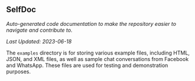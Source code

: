 <!--- START SELFDOC --->
## SelfDoc
_Auto-generated code documentation to make the repository easier to navigate and contribute to._

_Last Updated: 2023-06-18_

The `examples` directory is for storing various example files, including HTML, JSON, and XML files, as well as sample chat conversations from Facebook and WhatsApp. These files are used for testing and demonstration purposes.

<!--- END SELFDOC --->